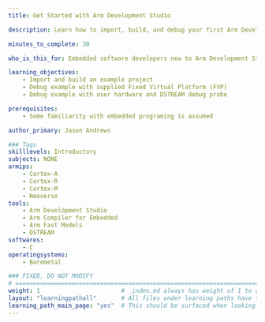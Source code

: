 ```yaml
---
title: Get Started with Arm Development Studio

description: Learn how to import, build, and debug your first Arm Development Studio project

minutes_to_complete: 30   

who_is_this_for: Embedded software developers new to Arm Development Studio to get familiar with main features.

learning_objectives: 
    - Import and build an example project
    - Debug example with supplied Fixed Virtual Platform (FVP)
    - Debug example with user hardware and DSTREAM debug probe

prerequisites:
    - Some familiarity with embedded programing is assumed

author_primary: Jason Andrews

### Tags
skilllevels: Introductory
subjects: NONE
armips:
    - Cortex-A
    - Cortex-R
    - Cortex-M
    - Neoverse
tools:
    - Arm Development Studio
    - Arm Compiler for Embedded
    - Arm Fast Models
    - DSTREAM
softwares:
    - C
operatingsystems:
    - Baremetal

### FIXED, DO NOT MODIFY
# ================================================================================
weight: 1                       # _index.md always has weight of 1 to order correctly
layout: "learningpathall"       # All files under learning paths have this same wrapper
learning_path_main_page: "yes"  # This should be surfaced when looking for related content. Only set for _index.md of learning path content.
---
```

